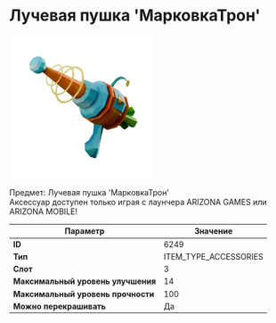 # Лучевая пушка 'МарковкаТрон'

![Item Image](../img/6249.webp?raw=true)

Предмет: Лучевая пушка 'МарковкаТрон'<br>Аксессуар доступен только играя с лаунчера ARIZONA GAMES или ARIZONA MOBILE!


| Параметр | Значение |
|----------|----------|
| **ID** | 6249 |
| **Тип** | ITEM_TYPE_ACCESSORIES |
| **Слот** | 3 |
| **Максимальный уровень улучшения** | 14 |
| **Максимальный уровень прочности** | 100 |
| **Можно перекрашивать** | Да |

